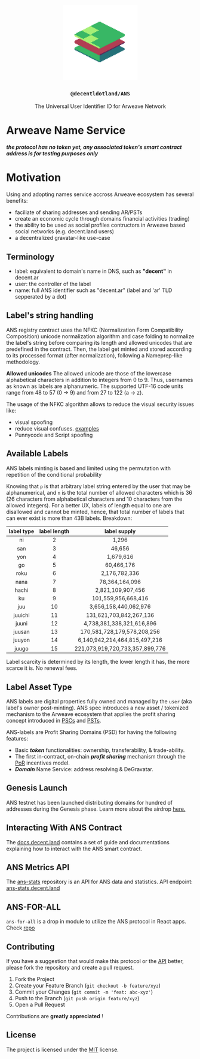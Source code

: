 <p align="center">
  <a href="https://decent.land">
    <img src="./img/new-logo.png" height="200">
  </a>
  <h3 align="center"><code>@decentldotland/ANS</code></h3>
  <p align="center">The Universal User Identifier ID for Arweave Network</p>
</p>
   
# Arweave Name Service

**_the protocol has no token yet, any associated token's smart contract address is for testing purposes only_**

# Motivation

Using and adopting names service accross Arweave ecosystem has several benefits:
- faciliate of sharing addresses and sending AR/PSTs
- create an economic cycle through domains financial activities (trading)
- the ability to be used as social profiles contructors in Arweave based social networks (e.g. decent.land users)
- a decentralized gravatar-like use-case


## Terminology

- label: equivalent to domain's name in DNS, such as **"decent"** in decent.ar
- user: the controller of the label
- name: full ANS identifier such as "decent.ar" (label and 'ar' TLD sepperated by a dot)

## Label's string handling

ANS registry contract uses the NFKC (Normalization Form Compatibility Composition) unicode normalization algorithm and case folding to normalize the label's string before comparing its length and allowed unicodes that are predefined in the contract. Then, the label get minted and stored according to its processed format (after normalization), following a Nameprep-like methodology. 

**Allowed unicodes**
The allowed unicode are those of the lowercase alphabetical characters in addition to integers from 0 to 9. Thus, usernames as known as labels are alphanumeric.
The supported UTF-16 code units range from 48 to 57 (0 -> 9) and from 27 to 122 (a -> z).

The usage of the NFKC algorithm allows to reduce the visual security issues like:
- visual spoofing
- reduce visual confuses. [examples](https://util.unicode.org/UnicodeJsps/confusables.jsp)
- Punnycode and Script spoofing

## Available Labels
ANS labels minting is based and limited using the permutation with repetition of the conditional probability

Knowing that `p` is that arbitrary label string entered by the user that may be alphanumerical, and `n` is the total number of allowed characters which is 36 (26 characters from alphabetical characters and 10 characters from the allowed integers).
For a better UX, labels of length equal to one are disallowed and cannot be minted, hence, that total number of labels that can ever exist is more than 43B labels. Breakdown:

| label type  |  label length  | label supply  | 
| :-----------: | :-----------: |:-------------:| 
| ni            | 2             | 1,296          | 
| san           | 3             | 46,656        | 
| yon           | 4             | 1,679,616     |
| go            | 5             | 60,466,176    | 
| roku          | 6             | 2,176,782,336 | 
| nana          | 7             | 78,364,164,096|
| hachi         | 8             | 2,821,109,907,456 |
| ku            | 9             | 101,559,956,668,416 |
| juu           | 10            | 3,656,158,440,062,976 |
| juuichi       | 11            | 131,621,703,842,267,136 |
| juuni         | 12            | 4,738,381,338,321,616,896 |
| juusan        | 13            | 170,581,728,179,578,208,256 |
| juuyon        | 14            | 6,140,942,214,464,815,497,216 |
| juugo         | 15            | 221,073,919,720,733,357,899,776 |

Label scarcity is determined by its length, the lower length it has, the more scarce it is. No renewal fees.


## Label Asset Type
ANS labels are digital properties fully owned and managed by the `user` (aka label's owner post-minting). ANS spec introduces a new asset / tokenized mechanism to the Arweave ecosystem that applies the profit sharing concept introduced in [PSCs](https://coinmarketcap.com/alexandria/article/profit-sharing-communities-a-deep-dive-by-arweave) and [PSTs](https://arweave.medium.com/profit-sharing-tokens-a-new-incentivization-mechanism-for-an-open-web-1f2532411d6e).

ANS-labels are Profit Sharing Domains (PSD) for having the following features:
- Basic ***token*** functionalities: ownership, transferability, & trade-ability.
- The first in-contract, on-chain ***profit sharing*** mechanism through the [PoR](https://github.com/decentldotland/ANS/tree/main/incentives) incentives model.
- ***Domain*** Name Service: address resolving & DeGravatar.

## Genesis Launch
ANS testnet has been launched distributing domains for hundred of addresses during the Genesis phase. Learn more about the airdrop [here.](https://github.com/decentldotland/ANS-Testnet-Airdrop)

## Interacting With ANS Contract
The [docs.decent.land](https://docs.decent.land) contains a set of guide and documentations explaining how to interact with the ANS smart contract.

## ANS Metrics API
The [ans-stats](https://github.com/decentldotland/ans-stats) repository is an API for ANS data and statistics. API endpoint: [ans-stats.decent.land](https://ans-stats.decent.land)

## ANS-FOR-ALL
`ans-for-all` is a drop in module to utilize the ANS protocol in React apps. Check [repo](https://github.com/nanofuxion/ans-for-all)

## Contributing

If you have a suggestion that would make this protocol or the [API](./server) better, please fork the repository and create a pull request.

1. Fork the Project
2. Create your Feature Branch (`git checkout -b feature/xyz`)
3. Commit your Changes (`git commit -m 'feat: abc-xyz'`)
4. Push to the Branch (`git push origin feature/xyz`)
5. Open a Pull Request

Contributions are **greatly appreciated** !

## License
The project is licensed under the [MIT](https://github.com/decentldotland/ANS/blob/main/LICENSE) license.

